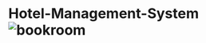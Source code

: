 # Hotel-Management-System![bookroom](https://github.com/AnudeepaG/Hotel-Management-System/assets/93423617/59265a69-719e-45c3-a872-ceba3af748f1)

